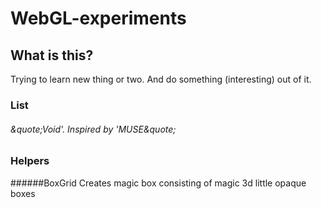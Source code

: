 # WebGL-experiments

## What is this?
Trying to learn new thing or two. And do something (interesting) out of it.

### List

###### &quote;Void'. Inspired by 'MUSE&quote;

### Helpers

######BoxGrid
Creates magic box consisting of magic 3d little opaque boxes
